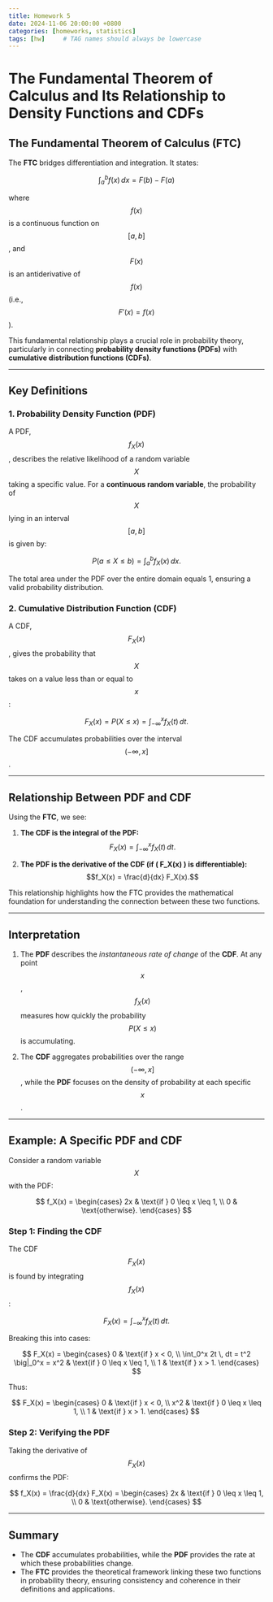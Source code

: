 ```yaml
---
title: Homework 5
date: 2024-11-06 20:00:00 +0800
categories: [homeworks, statistics]
tags: [hw]     # TAG names should always be lowercase
---
```



# The Fundamental Theorem of Calculus and Its Relationship to Density Functions and CDFs

## The Fundamental Theorem of Calculus (FTC)

The **FTC** bridges differentiation and integration. It states:

$$\int_a^b f(x) \, dx = F(b) - F(a)$$

where $$ f(x) $$ is a continuous function on $$[a, b]$$, and $$ F(x) $$ is an antiderivative of $$ f(x) $$ (i.e., $$ F'(x) = f(x) $$).

This fundamental relationship plays a crucial role in probability theory, particularly in connecting **probability density functions (PDFs)** with **cumulative distribution functions (CDFs)**.

---

## Key Definitions

### 1. **Probability Density Function (PDF)**
A PDF, $$ f_X(x) $$, describes the relative likelihood of a random variable $$ X $$ taking a specific value. For a **continuous random variable**, the probability of $$ X $$ lying in an interval $$[a, b]$$ is given by:

$$P(a \leq X \leq b) = \int_a^b f_X(x) \, dx.$$

The total area under the PDF over the entire domain equals 1, ensuring a valid probability distribution.

### 2. **Cumulative Distribution Function (CDF)**
A CDF, $$ F_X(x) $$, gives the probability that $$ X $$ takes on a value less than or equal to $$ x $$:

$$F_X(x) = P(X \leq x) = \int_{-\infty}^x f_X(t) \, dt.$$

The CDF accumulates probabilities over the interval $$(-\infty, x]$$.

---

## Relationship Between PDF and CDF

Using the **FTC**, we see:

1. **The CDF is the integral of the PDF:**
   $$F_X(x) = \int_{-\infty}^x f_X(t) \, dt.$$

2. **The PDF is the derivative of the CDF (if \( F_X(x) \) is differentiable):**
   $$f_X(x) = \frac{d}{dx} F_X(x).$$

This relationship highlights how the FTC provides the mathematical foundation for understanding the connection between these two functions.

---

## Interpretation

1. The **PDF** describes the *instantaneous rate of change* of the **CDF**. At any point $$ x $$, $$ f_X(x) $$ measures how quickly the probability $$ P(X \leq x) $$ is accumulating.
   
2. The **CDF** aggregates probabilities over the range $$(-\infty, x]$$, while the **PDF** focuses on the density of probability at each specific $$ x $$.

---

## Example: A Specific PDF and CDF

Consider a random variable $$ X $$ with the PDF:

$$
f_X(x) = 
\begin{cases} 
2x & \text{if } 0 \leq x \leq 1, \\
0 & \text{otherwise}.
\end{cases}
$$

### Step 1: Finding the CDF

The CDF $$ F_X(x) $$ is found by integrating $$ f_X(x) $$:

$$
F_X(x) = \int_{-\infty}^x f_X(t) \, dt.
$$

Breaking this into cases:

$$
F_X(x) = 
\begin{cases}
0 & \text{if } x < 0, \\
\int_0^x 2t \, dt = t^2 \big|_0^x = x^2 & \text{if } 0 \leq x \leq 1, \\
1 & \text{if } x > 1.
\end{cases}
$$

Thus:

$$
F_X(x) = 
\begin{cases}
0 & \text{if } x < 0, \\
x^2 & \text{if } 0 \leq x \leq 1, \\
1 & \text{if } x > 1.
\end{cases}
$$

### Step 2: Verifying the PDF

Taking the derivative of $$ F_X(x) $$ confirms the PDF:

$$
f_X(x) = \frac{d}{dx} F_X(x) = 
\begin{cases}
2x & \text{if } 0 \leq x \leq 1, \\
0 & \text{otherwise}.
\end{cases}
$$

---

## Summary

- The **CDF** accumulates probabilities, while the **PDF** provides the rate at which these probabilities change.
- The **FTC** provides the theoretical framework linking these two functions in probability theory, ensuring consistency and coherence in their definitions and applications.

